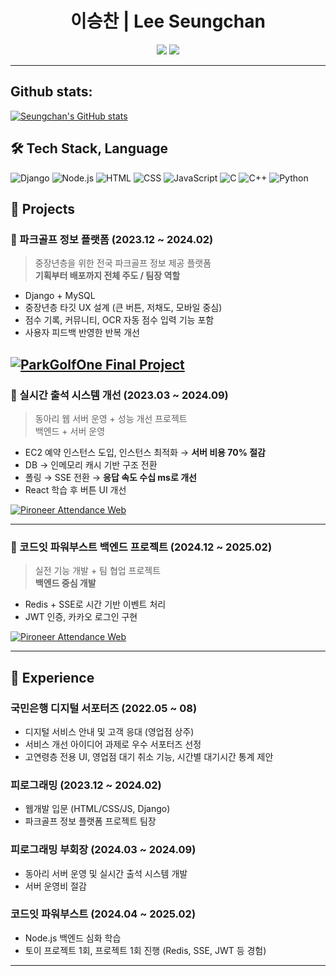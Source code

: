 <h1 align="center">이승찬 | Lee Seungchan</h1>

<p align="center">
  <a href="mailto:chan000518@gmail.com"><img src="https://img.shields.io/badge/email-chan000518@gmail.com-blue?style=flat-square&logo=gmail"></a>
  <a href="https://github.com/chan000518"><img src="https://img.shields.io/badge/github-chan000518-black?style=flat-square&logo=github"></a>
</p>

---

## Github stats:
[![Seungchan's GitHub stats](https://github-readme-stats.vercel.app/api?username=chan000518)](https://github.com/anuraghazra/github-readme-stats)

## 🛠️ Tech Stack, Language
![Django](https://img.shields.io/badge/Django-092E20?style=for-the-badge&logo=django&logoColor=white)
![Node.js](https://img.shields.io/badge/Node.js-339933?style=for-the-badge&logo=nodedotjs&logoColor=white)
![HTML](https://img.shields.io/badge/HTML5-E34F26?style=for-the-badge&logo=html5&logoColor=white)
![CSS](https://img.shields.io/badge/CSS3-1572B6?style=for-the-badge&logo=css3&logoColor=white)
![JavaScript](https://img.shields.io/badge/JavaScript-F7DF1E?style=for-the-badge&logo=javascript&logoColor=black)
![C](https://img.shields.io/badge/C-00599C?style=for-the-badge&logo=c&logoColor=white)
![C++](https://img.shields.io/badge/C++-00599C?style=for-the-badge&logo=cplusplus&logoColor=white)
![Python](https://img.shields.io/badge/Python-3776AB?style=for-the-badge&logo=python&logoColor=white)

## 🧩 Projects

### 📌 파크골프 정보 플랫폼 (2023.12 ~ 2024.02)

> 중장년층을 위한 전국 파크골프 정보 제공 플랫폼  
> **기획부터 배포까지 전체 주도 / 팀장 역할**

- Django + MySQL
- 중장년층 타깃 UX 설계 (큰 버튼, 저채도, 모바일 중심)
- 점수 기록, 커뮤니티, OCR 자동 점수 입력 기능 포함
- 사용자 피드백 반영한 반복 개선

[![ParkGolfOne Final Project](https://github-readme-stats.vercel.app/api/pin/?username=ParkGolfOne&repo=pirogramming_final_project)](https://github.com/ParkGolfOne/pirogramming_final_project)
---

### 📌 실시간 출석 시스템 개선 (2023.03 ~ 2024.09)

> 동아리 웹 서버 운영 + 성능 개선 프로젝트  
> 백엔드 + 서버 운영 

- EC2 예약 인스턴스 도입, 인스턴스 최적화 → **서버 비용 70% 절감**
- DB → 인메모리 캐시 기반 구조 전환
- 폴링 → SSE 전환 → **응답 속도 수십 ms로 개선**
- React 학습 후 버튼 UI 개선

[![Pironeer Attendance Web](https://github-readme-stats.vercel.app/api/pin/?username=Pironeer-APP&repo=Pironeer_Attend_Web)](https://github.com/Pironeer-APP/Pironeer_Attend_Web)

---

### 📌 코드잇 파워부스트 백엔드 프로젝트 (2024.12 ~ 2025.02)

> 실전 기능 개발 + 팀 협업 프로젝트  
> **백엔드 중심 개발**

- Redis + SSE로 시간 기반 이벤트 처리
- JWT 인증, 카카오 로그인 구현
  
[![Pironeer Attendance Web](https://github-readme-stats.vercel.app/api/pin/?username=codeit-garden&repo=Garden-BE)](https://github.com/codeit-garden/Garden-BE)

---

## 🏅 Experience

### 국민은행 디지털 서포터즈 (2022.05 ~ 08)

- 디지털 서비스 안내 및 고객 응대 (영업점 상주)
- 서비스 개선 아이디어 과제로 우수 서포터즈 선정
- 고연령층 전용 UI, 영업점 대기 취소 기능, 시간별 대기시간 통계 제안

### 피로그래밍 (2023.12 ~ 2024.02)
- 웹개발 입문 (HTML/CSS/JS, Django)
- 파크골프 정보 플랫폼 프로젝트 팀장

### 피로그래밍 부회장 (2024.03 ~ 2024.09)
- 동아리 서버 운영 및 실시간 출석 시스템 개발
- 서버 운영비 절감

### 코드잇 파워부스트 (2024.04 ~ 2025.02)
- Node.js 백엔드 심화 학습
- 토이 프로젝트 1회, 프로젝트 1회 진행 (Redis, SSE, JWT 등 경험)
  
---
